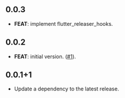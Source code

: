 ## 0.0.3

 - **FEAT**: implement flutter_releaser_hooks.

## 0.0.2

 - **FEAT**: initial version. ([#1](https://github.com/Infumia/flutter_releaser//issues/1)).

## 0.0.1+1

 - Update a dependency to the latest release.


